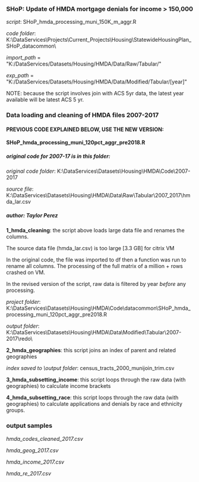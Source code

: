 ### SHoP: Update of HMDA mortgage denials for income > 150,000

*script*: SHoP_hmda_processing_muni_150K_m_aggr.R

*code folder*: K:\DataServices\Projects\Current_Projects\Housing\StatewideHousingPlan_SHoP_datacommon\

*import_path* = "K:/DataServices/Datasets/Housing/HMDA/Data/Raw/Tabular/"

*exp_path* = "K:/DataServices/Datasets/Housing/HMDA/Data/Modified/Tabular/[year]"

NOTE: because the script involves join with ACS 5yr data, the latest year available will be latest ACS 5 yr.


### Data loading and cleaning of HMDA files 2007-2017


#### PREVIOUS CODE EXPLAINED BELOW, USE THE NEW VERSION:

 __SHoP_hmda_processing_muni_120pct_aggr_pre2018.R__ 


##### original code for 2007-17 is in this folder: 

*original code folder*: K:\DataServices\Datasets\Housing\HMDA\Code\2007-2017

*source file*: K:\DataServices\Datasets\Housing\HMDA\Data\Raw\Tabular\2007_2017\hmda_lar.csv

##### author:  Taylor Perez


__1_hmda_cleaning__:  the script above loads large data file and renames the columns.

The source data file (hmda_lar.csv) is too large [3.3 GB] for citrix VM

In the original code, the file was imported to df then a function was run to rename all columns. The  processing of the full matrix of a million + rows crashed on VM.

In the revised version of the script, raw data is filtered by year *before* any processing.

*project folder*: K:\DataServices\Datasets\Housing\HMDA\Code\datacommon\SHoP_hmda_processing_muni_120pct_aggr_pre2018.R

*output folder*: K:\DataServices\Datasets\Housing\HMDA\Data\Modified\Tabular\2007-2017\redo\

__2_hmda_geographies__:  this script joins an index of parent and related geographies

*index saved to \output folder*:  census_tracts_2000_munijoin_trim.csv


__3_hmda_subsetting_income__:  this script loops through the raw data (with geographies) to calculate income brackets


__4_hmda_subsetting_race__:  this script loops through the raw data (with geographies) to calculate applications and denials by race and ethnicity groups.


### output samples

*hmda_codes_cleaned_2017.csv*

*hmda_geog_2017.csv*

*hmda_income_2017.csv*

*hmda_re_2017.csv*
